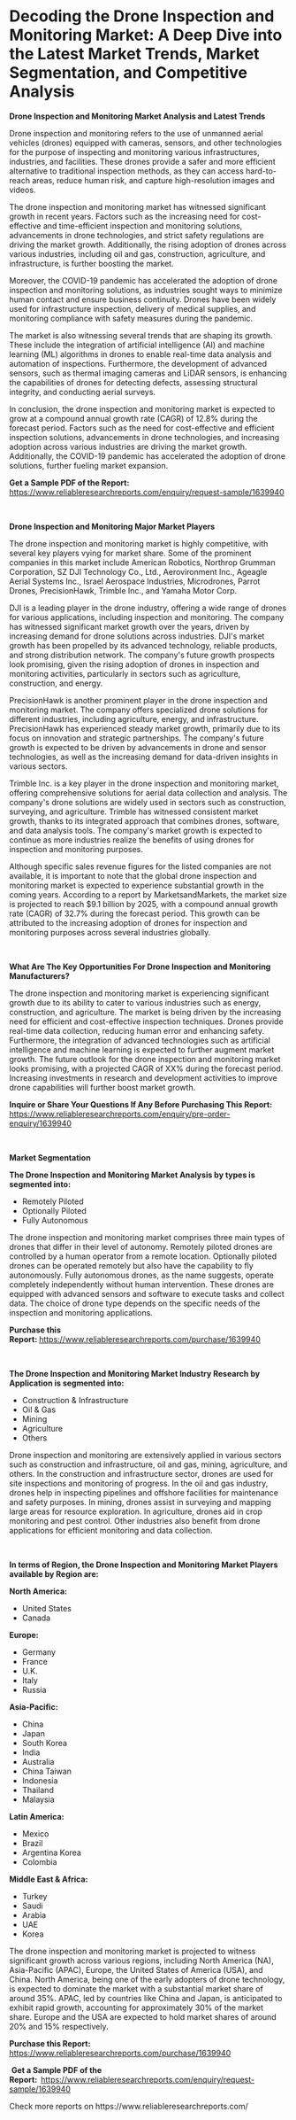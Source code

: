 <p><h1>Decoding the Drone Inspection and Monitoring Market: A Deep Dive into the Latest Market Trends, Market Segmentation, and Competitive Analysis</h1></p><p><strong>Drone Inspection and Monitoring Market Analysis and Latest Trends</strong></p>
<p><p>Drone inspection and monitoring refers to the use of unmanned aerial vehicles (drones) equipped with cameras, sensors, and other technologies for the purpose of inspecting and monitoring various infrastructures, industries, and facilities. These drones provide a safer and more efficient alternative to traditional inspection methods, as they can access hard-to-reach areas, reduce human risk, and capture high-resolution images and videos.</p><p>The drone inspection and monitoring market has witnessed significant growth in recent years. Factors such as the increasing need for cost-effective and time-efficient inspection and monitoring solutions, advancements in drone technologies, and strict safety regulations are driving the market growth. Additionally, the rising adoption of drones across various industries, including oil and gas, construction, agriculture, and infrastructure, is further boosting the market.</p><p>Moreover, the COVID-19 pandemic has accelerated the adoption of drone inspection and monitoring solutions, as industries sought ways to minimize human contact and ensure business continuity. Drones have been widely used for infrastructure inspection, delivery of medical supplies, and monitoring compliance with safety measures during the pandemic.</p><p>The market is also witnessing several trends that are shaping its growth. These include the integration of artificial intelligence (AI) and machine learning (ML) algorithms in drones to enable real-time data analysis and automation of inspections. Furthermore, the development of advanced sensors, such as thermal imaging cameras and LiDAR sensors, is enhancing the capabilities of drones for detecting defects, assessing structural integrity, and conducting aerial surveys.</p><p>In conclusion, the drone inspection and monitoring market is expected to grow at a compound annual growth rate (CAGR) of 12.8% during the forecast period. Factors such as the need for cost-effective and efficient inspection solutions, advancements in drone technologies, and increasing adoption across various industries are driving the market growth. Additionally, the COVID-19 pandemic has accelerated the adoption of drone solutions, further fueling market expansion.</p></p>
<p><strong>Get a Sample PDF of the Report:&nbsp;</strong> <a href="https://www.reliableresearchreports.com/enquiry/request-sample/1639940">https://www.reliableresearchreports.com/enquiry/request-sample/1639940</a></p>
<p>&nbsp;</p>
<p><strong>Drone Inspection and Monitoring Major Market Players</strong></p>
<p><p>The drone inspection and monitoring market is highly competitive, with several key players vying for market share. Some of the prominent companies in this market include American Robotics, Northrop Grumman Corporation, SZ DJI Technology Co., Ltd., Aerovironment Inc., Ageagle Aerial Systems Inc., Israel Aerospace Industries, Microdrones, Parrot Drones, PrecisionHawk, Trimble Inc., and Yamaha Motor Corp.</p><p>DJI is a leading player in the drone industry, offering a wide range of drones for various applications, including inspection and monitoring. The company has witnessed significant market growth over the years, driven by increasing demand for drone solutions across industries. DJI's market growth has been propelled by its advanced technology, reliable products, and strong distribution network. The company's future growth prospects look promising, given the rising adoption of drones in inspection and monitoring activities, particularly in sectors such as agriculture, construction, and energy.</p><p>PrecisionHawk is another prominent player in the drone inspection and monitoring market. The company offers specialized drone solutions for different industries, including agriculture, energy, and infrastructure. PrecisionHawk has experienced steady market growth, primarily due to its focus on innovation and strategic partnerships. The company's future growth is expected to be driven by advancements in drone and sensor technologies, as well as the increasing demand for data-driven insights in various sectors.</p><p>Trimble Inc. is a key player in the drone inspection and monitoring market, offering comprehensive solutions for aerial data collection and analysis. The company's drone solutions are widely used in sectors such as construction, surveying, and agriculture. Trimble has witnessed consistent market growth, thanks to its integrated approach that combines drones, software, and data analysis tools. The company's market growth is expected to continue as more industries realize the benefits of using drones for inspection and monitoring purposes.</p><p>Although specific sales revenue figures for the listed companies are not available, it is important to note that the global drone inspection and monitoring market is expected to experience substantial growth in the coming years. According to a report by MarketsandMarkets, the market size is projected to reach $9.1 billion by 2025, with a compound annual growth rate (CAGR) of 32.7% during the forecast period. This growth can be attributed to the increasing adoption of drones for inspection and monitoring purposes across several industries globally.</p></p>
<p>&nbsp;</p>
<p><strong>What Are The Key Opportunities For Drone Inspection and Monitoring Manufacturers?</strong></p>
<p><p>The drone inspection and monitoring market is experiencing significant growth due to its ability to cater to various industries such as energy, construction, and agriculture. The market is being driven by the increasing need for efficient and cost-effective inspection techniques. Drones provide real-time data collection, reducing human error and enhancing safety. Furthermore, the integration of advanced technologies such as artificial intelligence and machine learning is expected to further augment market growth. The future outlook for the drone inspection and monitoring market looks promising, with a projected CAGR of XX% during the forecast period. Increasing investments in research and development activities to improve drone capabilities will further boost market growth.</p></p>
<p><strong>Inquire or Share Your Questions If Any Before Purchasing This Report:</strong> <a href="https://www.reliableresearchreports.com/enquiry/pre-order-enquiry/1639940">https://www.reliableresearchreports.com/enquiry/pre-order-enquiry/1639940</a></p>
<p>&nbsp;</p>
<p><strong>Market Segmentation</strong></p>
<p><strong>The Drone Inspection and Monitoring Market Analysis by types is segmented into:</strong></p>
<p><ul><li>Remotely Piloted</li><li>Optionally Piloted</li><li>Fully Autonomous</li></ul></p>
<p><p>The drone inspection and monitoring market comprises three main types of drones that differ in their level of autonomy. Remotely piloted drones are controlled by a human operator from a remote location. Optionally piloted drones can be operated remotely but also have the capability to fly autonomously. Fully autonomous drones, as the name suggests, operate completely independently without human intervention. These drones are equipped with advanced sensors and software to execute tasks and collect data. The choice of drone type depends on the specific needs of the inspection and monitoring applications.</p></p>
<p><strong>Purchase this Report:&nbsp;</strong><a href="https://www.reliableresearchreports.com/purchase/1639940">https://www.reliableresearchreports.com/purchase/1639940</a></p>
<p>&nbsp;</p>
<p><strong>The Drone Inspection and Monitoring Market Industry Research by Application is segmented into:</strong></p>
<p><ul><li>Construction & Infrastructure</li><li>Oil & Gas</li><li>Mining</li><li>Agriculture</li><li>Others</li></ul></p>
<p><p>Drone inspection and monitoring are extensively applied in various sectors such as construction and infrastructure, oil and gas, mining, agriculture, and others. In the construction and infrastructure sector, drones are used for site inspections and monitoring of progress. In the oil and gas industry, drones help in inspecting pipelines and offshore facilities for maintenance and safety purposes. In mining, drones assist in surveying and mapping large areas for resource exploration. In agriculture, drones aid in crop monitoring and pest control. Other industries also benefit from drone applications for efficient monitoring and data collection.</p></p>
<p>&nbsp;</p>
<p><strong>In terms of Region, the Drone Inspection and Monitoring Market Players available by Region are:</strong></p>
<p>
    <p> <strong> North America: </strong>
        <ul>
            <li>United States</li>
            <li>Canada</li>
        </ul>
        </p> 
    <p> <strong> Europe: </strong>
        <ul>
            <li>Germany</li>
            <li>France</li>
            <li>U.K.</li>
            <li>Italy</li>
            <li>Russia</li>
        </ul>
        </p> 
    <p> <strong> Asia-Pacific: </strong>
        <ul>
            <li>China</li>
            <li>Japan</li>
            <li>South Korea</li>
            <li>India</li>
            <li>Australia</li>
            <li>China Taiwan</li>
            <li>Indonesia</li>
            <li>Thailand</li>
            <li>Malaysia</li>
        </ul>
        </p> 
    <p> <strong> Latin America: </strong>
        <ul>
            <li>Mexico</li>
            <li>Brazil</li>
            <li>Argentina Korea</li>
            <li>Colombia</li>
        </ul>
        </p> 
    <p> <strong> Middle East & Africa: </strong>
        <ul>
            <li>Turkey</li>
            <li>Saudi</li>
            <li>Arabia</li>
            <li>UAE</li>
            <li>Korea</li>
        </ul>
    </p>
    </p>
<p><p>The drone inspection and monitoring market is projected to witness significant growth across various regions, including North America (NA), Asia-Pacific (APAC), Europe, the United States of America (USA), and China. North America, being one of the early adopters of drone technology, is expected to dominate the market with a substantial market share of around 35%. APAC, led by countries like China and Japan, is anticipated to exhibit rapid growth, accounting for approximately 30% of the market share. Europe and the USA are expected to hold market shares of around 20% and 15% respectively.</p></p>
<p><strong>Purchase this Report: </strong><a href="https://www.reliableresearchreports.com/purchase/1639940">https://www.reliableresearchreports.com/purchase/1639940</a></p>
<p>&nbsp;<strong>Get a Sample PDF of the Report:&nbsp;&nbsp;</strong><a href="https://www.reliableresearchreports.com/enquiry/request-sample/1639940">https://www.reliableresearchreports.com/enquiry/request-sample/1639940</a></p>
<p><strong></strong></p>
<p>Check more reports on https://www.reliableresearchreports.com/</p>